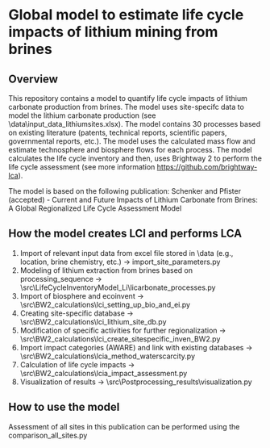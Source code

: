 # Global model to estimate life cycle impacts of lithium mining from brines

## Overview

This repository contains a model to quantify life cycle impacts of lithium carbonate production from brines. The model uses site-specifc data to model the lithium carbonate production 
(see \data\input_data_lithiumsites.xlsx). The model contains 30 processes based on existing literature (patents, technical reports, scientific papers, governmental reports, etc.). 
The model uses the calculated mass flow and estimate technosphere and biosphere flows for each process. 
The model calculates the life cycle inventory and then, uses Brightway 2 to perform the life cycle assessment (see more information https://github.com/brightway-lca). 

The model is based on the following publication: Schenker and Pfister (accepted) - Current and Future Impacts of Lithium Carbonate from Brines: A Global Regionalized Life Cycle Assessment Model 

## How the model creates LCI and performs LCA

1. Import of relevant input data from excel file stored in \data (e.g., location, brine chemistry, etc.) -> import_site_parameters.py
2. Modeling of lithium extraction from brines based on processing_sequence -> \src\LifeCycleInventoryModel_Li\licarbonate_processes.py
3. Import of biosphere and ecoinvent -> \src\BW2_calculations\lci_setting_up_bio_and_ei.py
4. Creating site-specific database -> \src\BW2_calculations\lci_lithium_site_db.py
5. Modification of specific activities for further regionalization -> \src\BW2_calculations\lci_create_sitespecific_inven_BW2.py
6. Import impact categories (AWARE) and link with existing databases -> \src\BW2_calculations\lcia_method_waterscarcity.py
7. Calculation of life cycle impacts -> \src\BW2_calculations\lcia_impact_assessment.py
8. Visualization of results -> \src\Postprocessing_results\visualization.py

## How to use the model

Assessment of all sites in this publication can be performed using the comparison_all_sites.py
